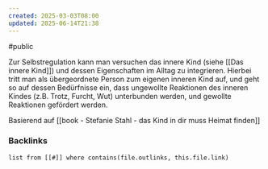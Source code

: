 ```yaml
---
created: 2025-03-03T08:00
updated: 2025-06-14T21:38
---
```

#public

Zur Selbstregulation kann man versuchen das innere Kind (siehe [[Das innere Kind]]) und dessen Eigenschaften im Alltag zu integrieren. 
Hierbei tritt man als übergeordnete Person zum eigenen inneren Kind auf, und geht so auf dessen Bedürfnisse ein, dass ungewollte Reaktionen des inneren Kindes (z.B. Trotz, Furcht, Wut) unterbunden werden, und gewollte Reaktionen gefördert werden. 

Basierend auf [[book - Stefanie Stahl - das Kind in dir muss Heimat finden]] 

### Backlinks
```dataview 
list from [[#]] where contains(file.outlinks, this.file.link)
```

